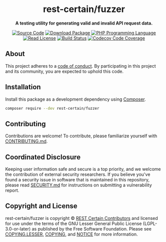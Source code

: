 <h1 align="center">rest-certain/fuzzer</h1>

<p align="center">
    <strong>A testing utility for generating valid and invalid API request data.</strong>
</p>

<p align="center">
    <a href="https://github.com/rest-certain/fuzzer"><img src="https://img.shields.io/badge/source-rest--certain/fuzzer-blue.svg?style=flat-square" alt="Source Code"></a>
    <a href="https://packagist.org/packages/rest-certain/fuzzer"><img src="https://img.shields.io/packagist/v/rest-certain/fuzzer.svg?style=flat-square&label=release" alt="Download Package"></a>
    <a href="https://php.net"><img src="https://img.shields.io/packagist/php-v/rest-certain/fuzzer.svg?style=flat-square&colorB=%238892BF" alt="PHP Programming Language"></a>
    <a href="https://github.com/rest-certain/fuzzer/blob/main/LICENSE"><img src="https://img.shields.io/packagist/l/rest-certain/fuzzer.svg?style=flat-square&colorB=darkcyan" alt="Read License"></a>
    <a href="https://github.com/rest-certain/fuzzer/actions/workflows/continuous-integration.yml"><img src="https://img.shields.io/github/actions/workflow/status/rest-certain/fuzzer/continuous-integration.yml?branch=main&style=flat-square&logo=github" alt="Build Status"></a>
    <a href="https://codecov.io/gh/rest-certain/fuzzer"><img src="https://img.shields.io/codecov/c/gh/rest-certain/fuzzer?label=codecov&logo=codecov&style=flat-square" alt="Codecov Code Coverage"></a>
</p>

## About

<!--
TODO: Use this space to provide more details about your package. Try to be
      concise. This is the introduction to your package. Let others know what
      your package does and how it can help them build applications.
-->

This project adheres to a [code of conduct](CODE_OF_CONDUCT.md).
By participating in this project and its community, you are expected to
uphold this code.

## Installation

Install this package as a development dependency using [Composer](https://getcomposer.org).

``` bash
composer require --dev rest-certain/fuzzer
```

<!--
## Usage

Provide a brief description or short example of how to use this library.
If you need to provide more detailed examples, use the `docs/` directory
and provide a link here to the documentation.

``` php
use RestCertain\Fuzzer\Example;

$example = new Example();
echo $example->greet('fellow human');
```
-->

## Contributing

Contributions are welcome! To contribute, please familiarize yourself with
[CONTRIBUTING.md](CONTRIBUTING.md).

## Coordinated Disclosure

Keeping user information safe and secure is a top priority, and we welcome the
contribution of external security researchers. If you believe you've found a
security issue in software that is maintained in this repository, please read
[SECURITY.md](SECURITY.md) for instructions on submitting a vulnerability report.

## Copyright and License

rest-certain/fuzzer is copyright © [REST Certain Contributors](https://rest-certain.dev)
and licensed for use under the terms of the GNU Lesser General Public License
(LGPL-3.0-or-later) as published by the Free Software Foundation. Please see
[COPYING.LESSER](COPYING.LESSER), [COPYING](COPYING), and [NOTICE](NOTICE) for
more information.


